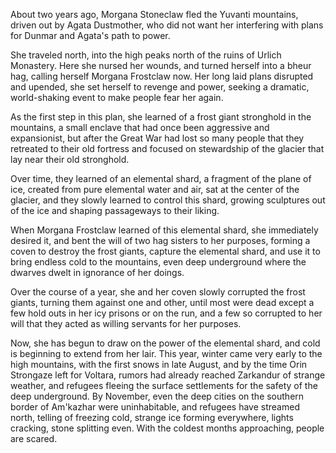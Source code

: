 About two years ago, Morgana Stoneclaw fled the Yuvanti mountains, driven out by Agata Dustmother, who did not want her interfering with plans for Dunmar and Agata's path to power.
 
She traveled north, into the high peaks north of the ruins of Urlich Monastery. Here she nursed her wounds, and turned herself into a bheur hag, calling herself Morgana Frostclaw now. Her long laid plans disrupted and upended, she set herself to revenge and power, seeking a dramatic, world-shaking event to make people fear her again.
 
As the first step in this plan, she learned of a frost giant stronghold in the mountains, a small enclave that had once been aggressive and expansionist, but after the Great War had lost so many people that they retreated to their old fortress and focused on stewardship of the glacier that lay near their old stronghold.
 
Over time, they learned of an elemental shard, a fragment of the plane of ice, created from pure elemental water and air, sat at the center of the glacier, and they slowly learned to control this shard, growing sculptures out of the ice and shaping passageways to their liking.
 
When Morgana Frostclaw learned of this elemental shard, she immediately desired it, and bent the will of two hag sisters to her purposes, forming a coven to destroy the frost giants, capture the elemental shard, and use it to bring endless cold to the mountains, even deep underground where the dwarves dwelt in ignorance of her doings.
 
Over the course of a year, she and her coven slowly corrupted the frost giants, turning them against one and other, until most were dead except a few hold outs in her icy prisons or on the run, and a few so corrupted to her will that they acted as willing servants for her purposes.
 
Now, she has begun to draw on the power of the elemental shard, and cold is beginning to extend from her lair. This year, winter came very early to the high mountains, with the first snows in late August, and by the time Orin Strongaze left for Voltara, rumors had already reached Zarkandur of strange weather, and refugees fleeing the surface settlements for the safety of the deep underground. By November, even the deep cities on the southern border of Am'kazhar were uninhabitable, and refugees have streamed north, telling of freezing cold, strange ice forming everywhere, lights cracking, stone splitting even. With the coldest months approaching, people are scared.